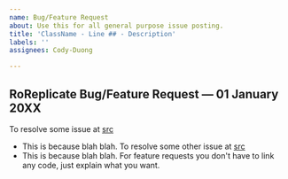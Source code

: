 ```yaml
---
name: Bug/Feature Request
about: Use this for all general purpose issue posting.
title: 'ClassName - Line ## - Description'
labels: ''
assignees: Cody-Duong

---
```


## RoReplicate Bug/Feature Request — 01 January 20XX

To resolve some issue at [src](/src)
- This is because blah blah.
To resolve some other issue at [src](/src)
- This is because blah blah.
For feature requests you don't have to link any code, just explain what you want.
